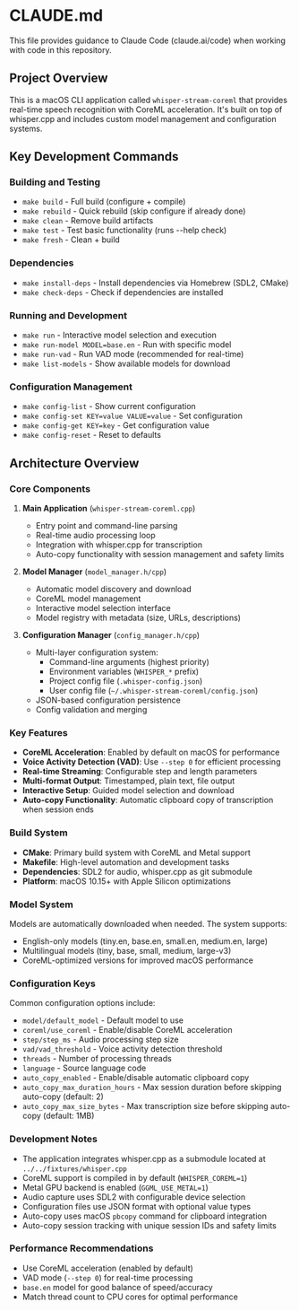 # CLAUDE.md

This file provides guidance to Claude Code (claude.ai/code) when working with code in this repository.

## Project Overview

This is a macOS CLI application called `whisper-stream-coreml` that provides real-time speech recognition with CoreML acceleration. It's built on top of whisper.cpp and includes custom model management and configuration systems.

## Key Development Commands

### Building and Testing
- `make build` - Full build (configure + compile)
- `make rebuild` - Quick rebuild (skip configure if already done)
- `make clean` - Remove build artifacts  
- `make test` - Test basic functionality (runs --help check)
- `make fresh` - Clean + build

### Dependencies
- `make install-deps` - Install dependencies via Homebrew (SDL2, CMake)
- `make check-deps` - Check if dependencies are installed

### Running and Development
- `make run` - Interactive model selection and execution
- `make run-model MODEL=base.en` - Run with specific model
- `make run-vad` - Run VAD mode (recommended for real-time)
- `make list-models` - Show available models for download

### Configuration Management
- `make config-list` - Show current configuration
- `make config-set KEY=value VALUE=value` - Set configuration
- `make config-get KEY=key` - Get configuration value
- `make config-reset` - Reset to defaults

## Architecture Overview

### Core Components

1. **Main Application** (`whisper-stream-coreml.cpp`)
   - Entry point and command-line parsing
   - Real-time audio processing loop
   - Integration with whisper.cpp for transcription
   - Auto-copy functionality with session management and safety limits

2. **Model Manager** (`model_manager.h/cpp`)
   - Automatic model discovery and download
   - CoreML model management
   - Interactive model selection interface
   - Model registry with metadata (size, URLs, descriptions)

3. **Configuration Manager** (`config_manager.h/cpp`)
   - Multi-layer configuration system:
     - Command-line arguments (highest priority)
     - Environment variables (`WHISPER_*` prefix)
     - Project config file (`.whisper-config.json`)
     - User config file (`~/.whisper-stream-coreml/config.json`)
   - JSON-based configuration persistence
   - Config validation and merging

### Key Features
- **CoreML Acceleration**: Enabled by default on macOS for performance
- **Voice Activity Detection (VAD)**: Use `--step 0` for efficient processing
- **Real-time Streaming**: Configurable step and length parameters
- **Multi-format Output**: Timestamped, plain text, file output
- **Interactive Setup**: Guided model selection and download
- **Auto-copy Functionality**: Automatic clipboard copy of transcription when session ends

### Build System
- **CMake**: Primary build system with CoreML and Metal support
- **Makefile**: High-level automation and development tasks
- **Dependencies**: SDL2 for audio, whisper.cpp as git submodule
- **Platform**: macOS 10.15+ with Apple Silicon optimizations

### Model System
Models are automatically downloaded when needed. The system supports:
- English-only models (tiny.en, base.en, small.en, medium.en, large)
- Multilingual models (tiny, base, small, medium, large-v3)
- CoreML-optimized versions for improved macOS performance

### Configuration Keys
Common configuration options include:
- `model/default_model` - Default model to use
- `coreml/use_coreml` - Enable/disable CoreML acceleration
- `step/step_ms` - Audio processing step size
- `vad/vad_threshold` - Voice activity detection threshold
- `threads` - Number of processing threads
- `language` - Source language code
- `auto_copy_enabled` - Enable/disable automatic clipboard copy
- `auto_copy_max_duration_hours` - Max session duration before skipping auto-copy (default: 2)
- `auto_copy_max_size_bytes` - Max transcription size before skipping auto-copy (default: 1MB)

### Development Notes
- The application integrates whisper.cpp as a submodule located at `../../fixtures/whisper.cpp`
- CoreML support is compiled in by default (`WHISPER_COREML=1`)
- Metal GPU backend is enabled (`GGML_USE_METAL=1`)
- Audio capture uses SDL2 with configurable device selection
- Configuration files use JSON format with optional value types
- Auto-copy uses macOS `pbcopy` command for clipboard integration
- Auto-copy session tracking with unique session IDs and safety limits

### Performance Recommendations
- Use CoreML acceleration (enabled by default)
- VAD mode (`--step 0`) for real-time processing
- `base.en` model for good balance of speed/accuracy
- Match thread count to CPU cores for optimal performance